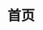 ---
home: true
title: 首页
heroImage: /images/MGC.png
heroImageDark: /images/MGC-HeroDark.png
actionText: 社区文档
actions:
  - text: 社区介绍
    link: /guide/README.md
    type: primary
heroText: 我的世界图形学社区文档
features:
- title: 兴趣社区
  details: 由光影爱好者组成。
- title: 注重科普
  details: 致力于科普图形学知识，纠正误区。
- title: 协同发展
  details: 交流开发相关资料，共同学习。
footer: 
---
